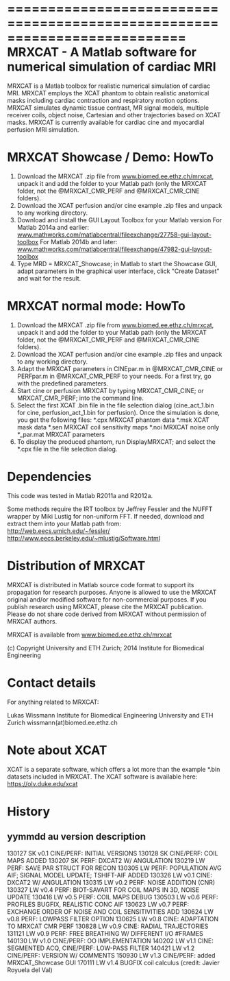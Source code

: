 ==========================================================================
    MRXCAT - A Matlab software for numerical simulation of cardiac MRI
==========================================================================

MRXCAT is a Matlab toolbox for realistic numerical simulation of cardiac 
MRI. MRXCAT employs the XCAT phantom to obtain realistic anatomical masks
including cardiac contraction and respiratory motion options. MRXCAT 
simulates dynamic tissue contrast, MR signal models, multiple receiver 
coils, object noise, Cartesian and other trajectories based on XCAT masks.
MRXCAT is currently available for cardiac cine and myocardial perfusion 
MRI simulation.


MRXCAT Showcase / Demo: HowTo
=============================
1. 	Download the MRXCAT .zip file from www.biomed.ee.ethz.ch/mrxcat,
	unpack it and add the folder to your Matlab path (only the MRXCAT 
	folder, not the @MRXCAT_CMR_PERF and @MRXCAT_CMR_CINE folders).
2.	Download the XCAT perfusion and/or cine example .zip files and unpack
	to any working directory. 
3. 	Download and install the GUI Layout Toolbox for your Matlab version
	For Matlab 2014a and earlier: 
	www.mathworks.com/matlabcentral/fileexchange/27758-gui-layout-toolbox
	For Matlab 2014b and later:
	www.mathworks.com/matlabcentral/fileexchange/47982-gui-layout-toolbox
3.	Type MRD = MRXCAT_Showcase; in Matlab to start the Showcase GUI, 
	adapt parameters in the graphical user interface, click "Create 
	Dataset" and wait for the result.
	
	
MRXCAT normal mode: HowTo
=========================	
1. 	Download the MRXCAT .zip file from www.biomed.ee.ethz.ch/mrxcat,
	unpack it and add the folder to your Matlab path (only the MRXCAT 
	folder, not the @MRXCAT_CMR_PERF and @MRXCAT_CMR_CINE folders).
2.	Download the XCAT perfusion and/or cine example .zip files and unpack
	to any working directory. 
3. 	Adapt the MRXCAT parameters in CINEpar.m in @MRXCAT_CMR_CINE or 
	PERFpar.m in @MRXCAT_CMR_PERF to your needs. For a first try, go
	with the predefined parameters.
4.	Start cine or perfusion MRXCAT by typing
	MRXCAT_CMR_CINE; or MRXCAT_CMR_PERF; into the command line.
5. 	Select the first XCAT .bin file in the file selection dialog
	(cine_act_1.bin for cine, perfusion_act_1.bin for perfusion). 
	Once the simulation is done, you get the following files:
	*.cpx		MRXCAT phantom data
	*.msk		XCAT mask data
	*.sen		MRXCAT coil sensitivity maps
	*.noi		MRXCAT noise only
	*_par.mat	MRXCAT parameters
6.	To display the produced phantom, run DisplayMRXCAT; and select
	the *.cpx file in the file selection dialog.


Dependencies
============
This code was tested in Matlab R2011a and R2012a.

Some methods require the IRT toolbox by Jeffrey Fessler and the 
NUFFT wrapper by Miki Lustig for non-uniform FFT. 
If needed, download and extract them into your Matlab path from:
http://web.eecs.umich.edu/~fessler/
http://www.eecs.berkeley.edu/~mlustig/Software.html


Distribution of MRXCAT
======================
MRXCAT is distributed in Matlab source code format to support its 
propagation for research purposes. Anyone is allowed to use the MRXCAT
original and/or modified software for non-commercial purposes. If you 
publish research using MRXCAT, please cite the MRXCAT publication. 
Please do not share code derived from MRXCAT without permission of 
MRXCAT authors.

MRXCAT is available from www.biomed.ee.ethz.ch/mrxcat

(c) Copyright University and ETH Zurich; 2014 Institute for Biomedical Engineering

	
Contact details
===============
For anything related to MRXCAT:

Lukas Wissmann
Institute for Biomedical Engineering
University and ETH Zurich
wissmann(at)biomed.ee.ethz.ch


Note about XCAT
===============
XCAT is a separate software, which offers a lot more than the
example *.bin datasets included in MRXCAT. The XCAT software is 
available here: https://olv.duke.edu/xcat


History
=======
yymmdd  au  version	description
----------------------------------------------------------
130127  SK  v0.1    CINE/PERF: INITIAL VERSIONS
130128  SK          CINE/PERF: COIL MAPS ADDED
130207  SK          PERF: DXCAT2 W/ ANGULATION
130219  LW          PERF: SAVE PAR STRUCT FOR RECON 
130305  LW          PERF: POPULATION AVG AIF; SIGNAL MODEL UPDATE; TSHIFT-AIF ADDED
130326  LW  v0.1    CINE: DXCAT2 W/ ANGULATION
130315  LW  v0.2    PERF: NOISE ADDITION (CNR)
130327  LW  v0.4    PERF: BIOT-SAVART FOR COIL MAPS IN 3D, NOISE UPDATE
130416  LW  v0.5    PERF: COIL MAPS DEBUG
130503  LW  v0.6    PERF: PROFILES BUGFIX, REALISTIC CONC AIF
130623  LW  v0.7    PERF: EXCHANGE ORDER OF NOISE AND COIL SENSITIVITIES ADD
130624  LW  v0.8    PERF: LOWPASS FILTER OPTION
130625  LW  v0.8    CINE: ADAPTATION TO MRXCAT CMR PERF
130828  LW  v0.9    CINE: RADIAL TRAJECTORIES
131121  LW  v0.9    PERF: FREE BREATHING W/ DIFFERENT I/O #FRAMES
140130  LW  v1.0    CINE/PERF: OO IMPLEMENTATION
140202  LW  v1.1    CINE: SEGMENTED ACQ, CINE/PERF: LOW-PASS FILTER
140421  LW  v1.2    CINE/PERF: VERSION W/ COMMENTS
150930  LW  v1.3    CINE/PERF: added MRXCAT_Showcase GUI
170111  LW  v1.4    BUGFIX coil calculus (credit: Javier Royuela del Val)
